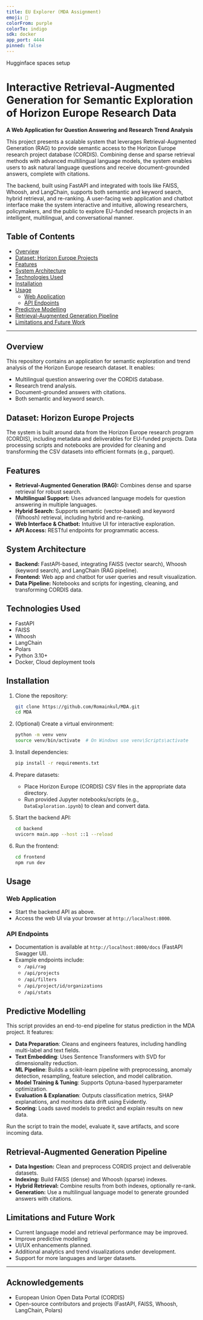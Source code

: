 ```yaml
---
title: EU Explorer (MDA Assignment)   
emoji: 🤖                         
colorFrom: purple                 
colorTo: indigo                   
sdk: docker                       
app_port: 4444                    
pinned: false
---
```

Hugginface spaces setup

# Interactive Retrieval-Augmented Generation for Semantic Exploration of Horizon Europe Research Data

**A Web Application for Question Answering and Research Trend Analysis**

This project presents a scalable system that leverages Retrieval-Augmented Generation (RAG) to provide semantic access to the Horizon Europe research project database (CORDIS). Combining dense and sparse retrieval methods with advanced multilingual language models, the system enables users to ask natural language questions and receive document-grounded answers, complete with citations.

The backend, built using FastAPI and integrated with tools like FAISS, Whoosh, and LangChain, supports both semantic and keyword search, hybrid retrieval, and re-ranking. A user-facing web application and chatbot interface make the system interactive and intuitive, allowing researchers, policymakers, and the public to explore EU-funded research projects in an intelligent, multilingual, and conversational manner.

## Table of Contents

- [Overview](#overview)
- [Dataset: Horizon Europe Projects](#dataset-horizon-europe-projects)
- [Features](#features)
- [System Architecture](#system-architecture)
- [Technologies Used](#technologies-used)
- [Installation](#installation)
- [Usage](#usage)
  - [Web Application](#web-application)
  - [API Endpoints](#api-endpoints)
- [Predictive Modelling](#predictive-modelling)
- [Retrieval-Augmented Generation Pipeline](#retrieval-augmented-generation-pipeline)
- [Limitations and Future Work](#limitations-and-future-work)

---

## Overview

This repository contains an application for semantic exploration and trend analysis of the Horizon Europe research dataset. It enables:

- Multilingual question answering over the CORDIS database.
- Research trend analysis.
- Document-grounded answers with citations.
- Both semantic and keyword search.

## Dataset: Horizon Europe Projects

The system is built around data from the Horizon Europe research program (CORDIS), including metadata and deliverables for EU-funded projects. Data processing scripts and notebooks are provided for cleaning and transforming the CSV datasets into efficient formats (e.g., parquet).

## Features

- **Retrieval-Augmented Generation (RAG):** Combines dense and sparse retrieval for robust search.
- **Multilingual Support:** Uses advanced language models for question answering in multiple languages.
- **Hybrid Search:** Supports semantic (vector-based) and keyword (Whoosh) retrieval, including hybrid and re-ranking.
- **Web Interface & Chatbot:** Intuitive UI for interactive exploration.
- **API Access:** RESTful endpoints for programmatic access.

## System Architecture

- **Backend:** FastAPI-based, integrating FAISS (vector search), Whoosh (keyword search), and LangChain (RAG pipeline).
- **Frontend:** Web app and chatbot for user queries and result visualization.
- **Data Pipeline:** Notebooks and scripts for ingesting, cleaning, and transforming CORDIS data.

## Technologies Used

- FastAPI
- FAISS
- Whoosh
- LangChain
- Polars
- Python 3.10+
- Docker, Cloud deployment tools

## Installation

1. Clone the repository:
    ```bash
    git clone https://github.com/Romainkul/MDA.git
    cd MDA
    ```

2. (Optional) Create a virtual environment:
    ```bash
    python -m venv venv
    source venv/bin/activate  # On Windows use venv\Scripts\activate
    ```

3. Install dependencies:
    ```bash
    pip install -r requirements.txt
    ```

4. Prepare datasets:
    - Place Horizon Europe (CORDIS) CSV files in the appropriate data directory.
    - Run provided Jupyter notebooks/scripts (e.g., `DataExploration.ipynb`) to clean and convert data.

5. Start the backend API:
    ```bash
    cd backend
    uvicorn main.app --host ::1 --reload
    ```

6. Run the frontend:
    ```bash
    cd frontend
    npm run dev
    ```
## Usage

### Web Application

- Start the backend API as above.
- Access the web UI via your browser at `http://localhost:8000`.

### API Endpoints

- Documentation is available at `http://localhost:8000/docs` (FastAPI Swagger UI).
- Example endpoints include:
    - `/api/rag`
    - `/api/projects`
    - `/api/filters`
    - `/api/project/id/organizations`
    - `/api/stats`
 
## Predictive Modelling

This script provides an end-to-end pipeline for status prediction in the MDA project. It features:

- **Data Preparation**: Cleans and engineers features, including handling multi-label and text fields.
- **Text Embedding**: Uses Sentence Transformers with SVD for dimensionality reduction.
- **ML Pipeline**: Builds a scikit-learn pipeline with preprocessing, anomaly detection, resampling, feature selection, and model calibration.
- **Model Training & Tuning**: Supports Optuna-based hyperparameter optimization.
- **Evaluation & Explanation**: Outputs classification metrics, SHAP explanations, and monitors data drift using Evidently.
- **Scoring**: Loads saved models to predict and explain results on new data.
  
Run the script to train the model, evaluate it, save artifacts, and score incoming data.

## Retrieval-Augmented Generation Pipeline

- **Data Ingestion:** Clean and preprocess CORDIS project and deliverable datasets.
- **Indexing:** Build FAISS (dense) and Whoosh (sparse) indexes.
- **Hybrid Retrieval:** Combine results from both indexes, optionally re-rank.
- **Generation:** Use a multilingual language model to generate grounded answers with citations.

## Limitations and Future Work

- Current language model and retrieval performance may be improved.
- Improve predictive modelling
- UI/UX enhancements planned.
- Additional analytics and trend visualizations under development.
- Support for more languages and larger datasets.

---

## Acknowledgements

- European Union Open Data Portal (CORDIS)
- Open-source contributors and projects (FastAPI, FAISS, Whoosh, LangChain, Polars)
